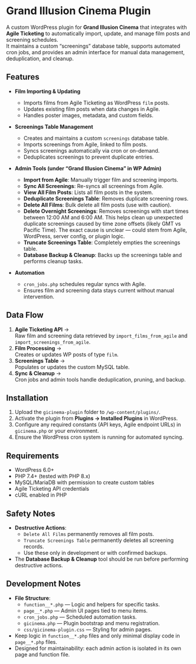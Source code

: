 # Grand Illusion Cinema Plugin

A custom WordPress plugin for **Grand Illusion Cinema** that integrates with **Agile Ticketing** to automatically import, update, and manage film posts and screening schedules.  
It maintains a custom “screenings” database table, supports automated cron jobs, and provides an admin interface for manual data management, deduplication, and cleanup.

## Features

- **Film Importing & Updating**
  - Imports films from Agile Ticketing as WordPress `film` posts.
  - Updates existing film posts when data changes in Agile.
  - Handles poster images, metadata, and custom fields.

- **Screenings Table Management**
  - Creates and maintains a custom `screenings` database table.
  - Imports screenings from Agile, linked to film posts.
  - Syncs screenings automatically via cron or on-demand.
  - Deduplicates screenings to prevent duplicate entries.

- **Admin Tools (under “Grand Illusion Cinema” in WP Admin)**
  - **Import from Agile**: Manually trigger film and screening imports.
  - **Sync All Screenings**: Re-syncs all screenings from Agile.
  - **View All Film Posts**: Lists all film posts in the system.
  - **Deduplicate Screenings Table**: Removes duplicate screening rows.
  - **Delete All Films**: Bulk delete all film posts (use with caution).
  - **Delete Overnight Screenings**: Removes screenings with start times between 12:00 AM and 6:00 AM. This helps clean up unexpected duplicate screenings caused by time zone offsets (likely GMT vs Pacific Time). The exact cause is unclear — could stem from Agile, WordPress, server config, or plugin logic.
  - **Truncate Screenings Table**: Completely empties the screenings table.
  - **Database Backup & Cleanup**: Backs up the screenings table and performs cleanup tasks.

- **Automation**
  - `cron_jobs.php` schedules regular syncs with Agile.
  - Ensures film and screening data stays current without manual intervention.

## Data Flow

1. **Agile Ticketing API** →  
   Raw film and screening data retrieved by `import_films_from_agile` and `import_screenings_from_agile`.
2. **Film Processing** →  
   Creates or updates WP posts of type `film`.
3. **Screenings Table** →  
   Populates or updates the custom MySQL table.
4. **Sync & Cleanup** →  
   Cron jobs and admin tools handle deduplication, pruning, and backup.

## Installation

1. Upload the `gicinema-plugin` folder to `/wp-content/plugins/`.
2. Activate the plugin from **Plugins → Installed Plugins** in WordPress.
3. Configure any required constants (API keys, Agile endpoint URLs) in `gicinema.php` or your environment.
4. Ensure the WordPress cron system is running for automated syncing.

## Requirements

- WordPress 6.0+
- PHP 7.4+ (tested with PHP 8.x)
- MySQL/MariaDB with permission to create custom tables
- Agile Ticketing API credentials
- cURL enabled in PHP

## Safety Notes

- **Destructive Actions**:  
  - `Delete All Films` permanently removes all film posts.  
  - `Truncate Screenings Table` permanently deletes all screening records.  
  - Use these only in development or with confirmed backups.
- The **Database Backup & Cleanup** tool should be run before performing destructive actions.

## Development Notes

- **File Structure**:
  - `function__*.php` — Logic and helpers for specific tasks.
  - `page__*.php` — Admin UI pages tied to menu items.
  - `cron_jobs.php` — Scheduled automation tasks.
  - `gicinema.php` — Plugin bootstrap and menu registration.
  - `css/gicinema-plugin.css` — Styling for admin pages.
- Keep logic in `function__*.php` files and only minimal display code in `page__*.php` files.
- Designed for maintainability: each admin action is isolated in its own page and function file.
